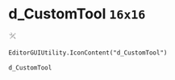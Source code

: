 # d_CustomTool `16x16`
<img src="/img/d_CustomTool.png" width=16 height=16>

``` CSharp
EditorGUIUtility.IconContent("d_CustomTool")
```
```
d_CustomTool
```
